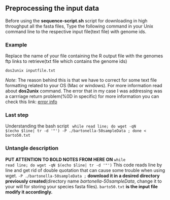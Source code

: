 ## Preprocessing the  input data
Before using the **sequence-script.sh** script for downloading in high throughput all the fasta files, Type the following command in your Unix command line to the respective input file(text file) with genome ids. 
### Example
Replace the name of your file containing the R output file with the genomes ftp links to retrieve(txt file which contains the genome ids)
```
dos2unix inputfile.txt
```
*Note*: The reason behind this is that we have to correct for some text file formatting related to your OS (Mac or windows). For more information read about **dos2unix** command. The error that in my case I was addressing was a carrriage return problem(%0D in specific) for more information you can check this link: 
[error info](https://stackoverflow.com/questions/22236197/how-to-remove-0d-from-end-of-url-when-using-wget)
### Last step
Understanding the bash script
<code>
while read line; do  wget -qN $(echo $line| tr -d '\"') -P ./bartonella-50sampleData ; done < barto50.txt
</code>
### Untangle description
**PUT ATTENTION TO BOLD NOTES FROM HERE ON**
<code>while read line; do  wget -qN $(echo $line| tr -d '\"')</code> 
This code reads line by line and get rid of double quotation that can cause some trouble when  using wget.
<code>-P ./bartonella-50sampleData ;</code>
**download it in a desired directory previously created**(directory name *bartonella-50sampleData*, change it to your will for storing your species fasta files). 
<code>barto50.txt</code>
**is the input file modify it accordingly.**
